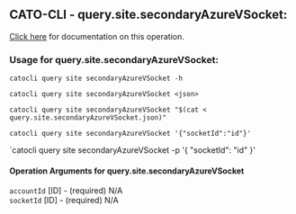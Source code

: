 
## CATO-CLI - query.site.secondaryAzureVSocket:
[Click here](https://api.catonetworks.com/documentation/#query-query.site.secondaryAzureVSocket) for documentation on this operation.

### Usage for query.site.secondaryAzureVSocket:

`catocli query site secondaryAzureVSocket -h`

`catocli query site secondaryAzureVSocket <json>`

`catocli query site secondaryAzureVSocket "$(cat < query.site.secondaryAzureVSocket.json)"`

`catocli query site secondaryAzureVSocket '{"socketId":"id"}'`

`catocli query site secondaryAzureVSocket -p '{
    "socketId": "id"
}'


#### Operation Arguments for query.site.secondaryAzureVSocket ####

`accountId` [ID] - (required) N/A    
`socketId` [ID] - (required) N/A    
